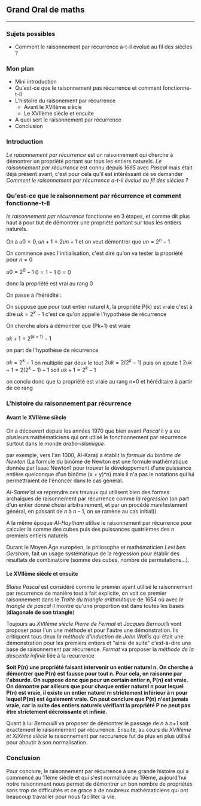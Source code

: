 

## Grand Oral de maths

---


### Sujets possibles 

- Comment le raisonnement par récurrence a-t-il évolué au fil des siècles ?

### Mon plan

- Mini introduction
- Qu'est-ce que le raisonnement pas récurrence et comment fonctionne-t-il
- L'histoire du raisonement par récurrence
	- Avant le XVIIème siècle
	- Le XVIIème siècle et ensuite
- A quoi sert le raisonnement par récurrence
- Conclusion


### Introduction

*Le raisonnement par récurrence* est un raisonnement qui cherche à démontrer un propriété portant sur tous les entiers naturels. *Le raisonnement par récurrence* est connu depuis *1665* avec *Pascal* mais était déjà présent avant, c'est pour cela qu'il est intéréssant de se demander *Comment le raisonnement par récurrence a-t-il évolué au fil des siècles ?*

### Qu'est-ce que le raisonnement par récurrence et comment fonctionne-t-il

*le raisonnement par récurrence* fonctionne en 3 étapes, et comme dit plus haut a pour but de démontrer une propriété portant sur tous les entiers naturels. 

On a $u0 = 0, un+1=2un+1$ et on veut démontrer que $un = 2^n - 1$ 

On commence avec l'initialisation, c'est dire qu'on va tester la propriété pour $n=0$

$u0=2^0-1$
$0 = 1 - 1$
$0 = 0$

donc la propriété est vrai au rang 0

On passe à l'hérédité :

On suppose que pour tout entier naturel *k*, la propriété P(k) est vraie c'est à dire $uk = 2^k - 1$ c'est ce qu'on appelle l'hypothèse de récurrence

On cherche alors à démontrer que (Pk+1) est vraie

$uk+1=2^(k+1) - 1$

on part de l'hypothèse de récurrence

$uk = 2^k-1$
on multiplie par deux le tout
$2uk=2(2^k-1)$
puis on ajoute 1
$2uk+1=2(2^k-1)+1$
soit
$uk+1=2^k-1$

on conclu donc que la propriété est vraie au rang n=0 et héréditaire à partir de ce rang

### L'histoire du raisonnement par récurrence

#### Avant le XVIIème siècle

On a découvert depuis les années 1970 que bien avant *Pascal* il y a eu plusieurs mathématiciens qui ont utlisé le fonctionnement par récurrence surtout dans le monde *arabo-islamique*. 

par exemple, vers l'an 1000, Al-Karaji a établit la *formule du binôme de Newton* (La formule du binôme de Newton est une formule mathématique donnée par Isaac Newton1 pour trouver le développement d'une puissance entière quelconque d'un binôme (x + y)^n) mais il n'a pas le notations qui lui permettraient de l'énoncer dans le cas général. 

*Al-Samw'al* va reprendre ces travaux qui utilisent bien des formes archaiques de raisonnement par récurrence comme *la régression* (on part d'un entier donné choisi arbitrairement, et par un procédé manifestement général, en passant de _n_ à _n_ – 1, on se ramène au cas initial))

A la même époque *Al-Haytham* utilise le raisonnement par récurrence pour calculer la somme des cubes puis des puissances quatrièmes des _n_ premiers entiers naturels

Durant le Moyen Âge européen, le philosophe et mathématicien *Levi ben Gershom*, fait un usage systématique de la régression pour établir des résultats de combinatoire (somme des cubes, nombre de permutations…).

#### Le XVIIème siècle et ensuite

*Blaise Pascal* est considéré comme le premier ayant utilisé le raisonnement par recurrence de manière tout à fait explicite, on voit ce premier raisonnement dans le *Traité du triangle arithmétique* de 1654 où avec *le triangle de pascal* il montre qu'une proportion est dans toutes les bases (**diagonale de son triangle**)

Toujours au *XVIIème siècle* *Pierre de Fermat* et *Jacques Bernouilli* vont proposer pour l'un une méthode et pour l'autre une démonstration. Ils critiquent tous deux *la méthode d'induction* de *John Wallis* qui était une démonstration pour les premiers entiers et "ainsi de suite" c'est-à-dire une base de raisonnement par récurrence. *Fermat* va proposer la *méthode de la descente infinie* liée à la recurrence

**Soit P(n) une propriété faisant intervenir un entier naturel n. On cherche à démontrer que P(n) est fausse pour tout n. Pour cela, on raisonne par l'absurde. On suppose donc que pour un certain entier n, P(n) est vraie. On démontre par ailleurs que pour chaque entier naturel n pour lequel P(n) est vraie, il existe un entier naturel m strictement inférieur à n pour lequel P(m) est également vraie. On peut conclure que P(n) n'est jamais vraie, car la suite des entiers naturels vérifiant la propriété P ne peut pas être strictement décroissante et infinie.**

Quant à lui *Bernouilli* va proposer de démontrer le passage de *n* à *n+1* soit exactement le raisonnement par récurrence.  Ensuite, au cours du *XVIIIème et XIXème siècle* le raisonnement par reccurence fut de plus en plus utilisé pour aboutir à son normalisation. 

### Conclusion

Pour conclure, le raisonnement par récurrence à une grande histoire qui a commencé au 11ème siècle et qui s'est normalisée au 19ème, aujourd'hui notre raisonnment nous permet de démontrer un bon nombre de propriétés sans trop de difficultés et ce grace à de noubreux mathématiciens qui ont beaucoup travailler pour nous faciliter la vie. 


